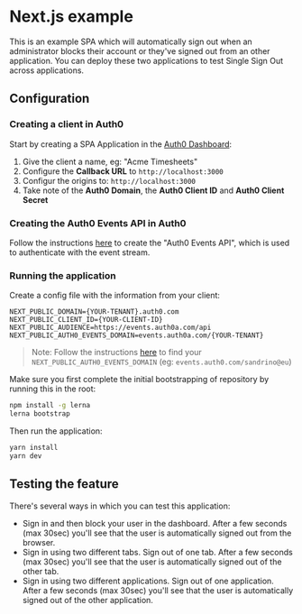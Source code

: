 # Next.js example

This is an example SPA which will automatically sign out when an administrator blocks their account or they've signed out from an other application. You can deploy these two applications to test Single Sign Out across applications.

## Configuration

### Creating a client in Auth0

Start by creating a SPA Application in the [Auth0 Dashboard](https://manage.auth0.com/):

1. Give the client a name, eg: "Acme Timesheets"
2. Configure the **Callback URL** to `http://localhost:3000`
3. Configur the origins to: `http://localhost:3000`
4. Take note of the **Auth0 Domain**, the **Auth0 Client ID** and **Auth0 Client Secret**

### Creating the Auth0 Events API in Auth0

Follow the instructions [here](https://github.com/sandrinodimattia/auth0-session-events#defining-an-api) to create the "Auth0 Events API", which is used to authenticate with the event stream.

### Running the application

Create a config file with the information from your client:

```dotenv
NEXT_PUBLIC_DOMAIN={YOUR-TENANT}.auth0.com
NEXT_PUBLIC_CLIENT_ID={YOUR-CLIENT-ID}
NEXT_PUBLIC_AUDIENCE=https://events.auth0a.com/api
NEXT_PUBLIC_AUTH0_EVENTS_DOMAIN=events.auth0a.com/{YOUR-TENANT}
```

> Note: Follow the instructions [here](https://github.com/sandrinodimattia/auth0-session-events#connecting-your-log-stream) to find your `NEXT_PUBLIC_AUTH0_EVENTS_DOMAIN` (eg: `events.auth0.com/sandrino@eu`)

Make sure you first complete the initial bootstrapping of repository by running this in the root:

```bash
npm install -g lerna
lerna bootstrap
```

Then run the application:

```bash
yarn install
yarn dev
```

## Testing the feature

There's several ways in which you can test this application:

- Sign in and then block your user in the dashboard. After a few seconds (max 30sec) you'll see that the user is automatically signed out from the browser.
- Sign in using two different tabs. Sign out of one tab. After a few seconds (max 30sec) you'll see that the user is automatically signed out of the other tab.
- Sign in using two different applications. Sign out of one application. After a few seconds (max 30sec) you'll see that the user is automatically signed out of the other application.
